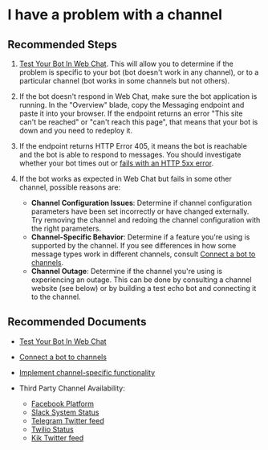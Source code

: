 <properties
	pageTitle="I have a problem with a channel"
	description="I have a problem with a channel"
	service="Microsoft.BotService"
	resource="botServices"
	authors="arturl,meetshamir"
	ms.author="arturl,saziz"
	displayOrder="4"
	selfHelpType="resource"
	supportTopicIds="32688622"
	resourceTags=""
	productPesIds="16152"
	cloudEnvironments="public,BlackForest,Fairfax,Mooncake"
	articleId="72372ddb-82ce-4172-af6f-4d616a3844ff"
	ownershipId="Compute_BotService"
/>

# I have a problem with a channel

## **Recommended Steps**

1. [Test Your Bot In Web Chat](https://docs.microsoft.com/azure/bot-service/bot-service-quickstart?view=azure-bot-service-4.0#test-the-bot-1). This will allow you to determine if the problem is specific to your bot (bot doesn't work in any channel), or to a particular channel (bot works in some channels but not others).
2. If the bot doesn't respond in Web Chat, make sure the bot application is running. In the "Overview" blade, copy the Messaging endpoint and paste it into your browser. If the endpoint returns an error "This site can't be reached" or "can't reach this page", that means that your bot is down and you need to redeploy it.
3. If the endpoint returns HTTP Error 405, it means the bot is reachable and the bot is able to respond to messages. You should investigate whether your bot times out or [fails with an HTTP 5xx error](https://docs.microsoft.com/azure/bot-service/bot-service-troubleshoot-500-errors?view=azure-bot-service-4.0&tabs=dotnetwebapi).
4. If the bot works as expected in Web Chat but fails in some other channel, possible reasons are:

	* **Channel Configuration Issues**: Determine if channel configuration parameters have been set incorrectly or have changed externally. Try removing the channel and redoing the channel configuration with the right parameters.
	* **Channel-Specific Behavior**: Determine if a feature you're using is supported by the channel. If you see differences in how some message types work in different channels, consult [Connect a bot to channels](https://docs.microsoft.com/azure/bot-service/bot-service-manage-channels).
	* **Channel Outage**: Determine if the channel you're using is experiencing an outage. This can be done by consulting a channel website (see below) or by building a test echo bot and connecting it to the channel.

## **Recommended Documents**

* [Test Your Bot In Web Chat](https://docs.microsoft.com/azure/bot-service/bot-service-quickstart?view=azure-bot-service-4.0#test-the-bot-1)
* [Connect a bot to channels](https://docs.microsoft.com/azure/bot-service/bot-service-manage-channels)
* [Implement channel-specific functionality](https://docs.microsoft.com/azure/bot-service/bot-builder-channeldata?view=azure-bot-service-4.0)
* Third Party Channel Availability:

  * [Facebook Platform](https://developers.facebook.com/status/dashboard/)<br>
  * [Slack System Status](https://status.slack.com/)<br>
  * [Telegram Twitter feed](https://twitter.com/telegram)<br>
  * [Twilio Status](https://status.twilio.com/)<br>
  * [Kik Twitter feed](https://twitter.com/Kik)<br>
